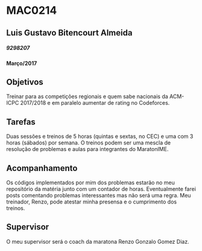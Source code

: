 # **MAC0214**
## **Luis Gustavo Bitencourt Almeida**
##### _9298207_
#### Março/2017
## Objetivos
Treinar para as competições regionais e quem sabe nacionais da ACM-ICPC 2017/2018 e em paralelo aumentar de rating no Codeforces.

## Tarefas
Duas sessões e treinos de 5 horas (quintas e sextas, no CEC) e uma com 3 horas (sábados) por semana. O treinos podem ser uma mescla de resolução de problemas e aulas para integrantes do MaratonIME.

## Acompanhamento
Os códigos implementados por mim dos problemas estarão no meu repositório da matéria junto com um contador de horas. Eventualmente farei posts comentando problemas interessantes mas não será uma regra. Meu treinador, Renzo, pode atestar minha presensa e o cumprimento dos treinos.

## Supervisor
O meu supervisor será o coach da maratona Renzo Gonzalo Gomez Diaz.
